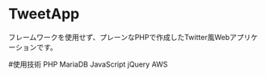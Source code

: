 # TweetApp
フレームワークを使用せず、プレーンなPHPで作成したTwitter風Webアプリケーションです。

#使用技術
PHP
MariaDB
JavaScript
jQuery
AWS

